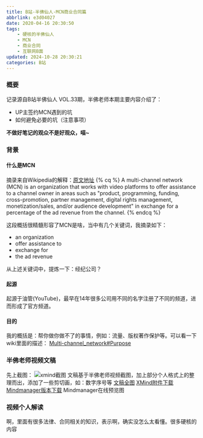 ```yaml
---
title: B站-半佛仙人-MCN商业合同篇
abbrlink: e3d04027
date: 2020-04-16 20:30:50
tags:
    - 硬核的半佛仙人
    - MCN
    - 商业合同
    - 互联网B面
updated: 2024-10-28 20:30:21
categories: B站
---
```


### 概要
记录源自B站半佛仙人 VOL.33期，半佛老师本期主要内容介绍了：
- UP主签约MCN遇到的坑
- 如何避免必要的坑（注意事项）

**不做好笔记的观众不是好观众，喵~**

### 背景
#### 什么是MCN
摘录来自Wikipedia的解释：[原文地址](https://en.wikipedia.org/wiki/Multi-channel_network)
{% cq %} 
A multi-channel network (MCN) is an organization that works with video platforms to offer assistance to a channel owner in areas such as "product, programming, funding, cross-promotion, partner management, digital rights management, monetization/sales, and/or audience development" in exchange for a percentage of the ad revenue from the channel.
{% endcq %}

这段概括很精髓形容了MCN是啥，当中有几个关键词，我摘录如下：
- an organization
- offer assistance to
- exchange for
- the ad revenue

<!-- more -->

从上述关键词中，提炼一下：经纪公司？

#### 起源
起源于油管(YouTube)，最早在14年很多公司用不同的名字注册了不同的频道，进而形成了官方频道。

#### 目的
我的概括是：帮你做你做不了的事情，例如：流量、版权著作保护等。可以看一下wiki里面的描述：
[Multi-channel_network#Purpose](https://en.wikipedia.org/wiki/Multi-channel_network#Purpose)

### 半佛老师视频文稿
先上截图：
![xmind截图](e3d04027/mcn_xmind.jpg)
文稿基于半佛老师视频截图，加上部分个人格式上的整理而出，添加了一些剪切画，如：数字序号等
[文稿全图](e3d04027/MCN避坑指南.jpg)
[XMind附件下载](e3d04027/MCN闭坑指南.xmind)
[Mindmanager版本下载](e3d04027/MCN闭坑指南.mmap)
Mindmanager在线预览图


### 视频个人解读
啊，里面有很多法律、合同相关的知识，表示啊，确实没怎么太看懂。很多硬核的内容


